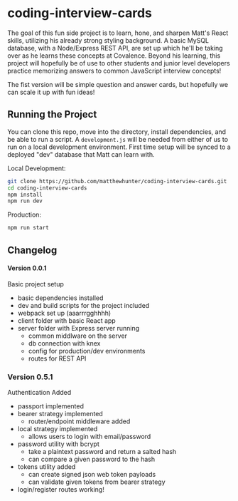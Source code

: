 # coding-interview-cards

The goal of this fun side project is to learn, hone, and sharpen Matt's React skills, utilizing his already strong styling background.  A basic MySQL database, with a Node/Express REST API, are set up which he'll be taking over as he learns these concepts at Covalence.  Beyond his learning, this project will hopefully be of use to other students and junior level developers practice memorizing answers to common JavaScript interview concepts!  

The fist version will be simple question and answer cards, but hopefully we can scale it up with fun ideas!

## Running the Project

You can clone this repo, move into the directory, install dependencies, and be able to run a script.  A `development.js` will be needed from either of us to run on a local development environment.  First time setup will be synced to a deployed "dev" database that Matt can learn with.

Local Development:
```bash
git clone https://github.com/matthewhunter/coding-interview-cards.git
cd coding-interview-cards
npm install
npm run dev
```

Production:
```bash
npm run start
```

## Changelog

#### Version 0.0.1

Basic project setup
* basic dependencies installed
* dev and build scripts for the project included
* webpack set up (aaarrrgghhhh)
* client folder with basic React app
* server folder with Express server running
    * common middlware on the server
    * db connection with knex
    * config for production/dev environments
    * routes for REST API

### Version 0.5.1

Authentication Added
* passport implemented
* bearer strategy implemented
    * router/endpoint middleware added
* local strategy implemented
    * allows users to login with email/password
* password utility with bcrypt
    * take a plaintext password and return a salted hash
    * can compare a given password to the hash
* tokens utility added
    * can create signed json web token payloads
    * can validate given tokens from bearer strategy
* login/register routes working!